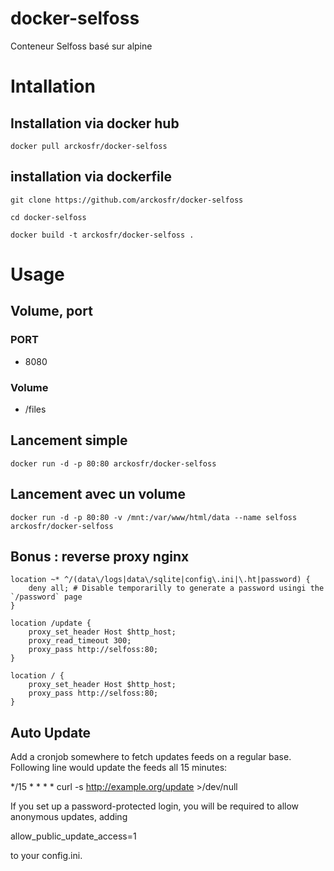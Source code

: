 # docker-selfoss
Conteneur Selfoss basé sur alpine


# Intallation
## Installation via docker hub
``docker pull arckosfr/docker-selfoss``

## installation via dockerfile
``git clone https://github.com/arckosfr/docker-selfoss``

``cd docker-selfoss``

``docker build -t arckosfr/docker-selfoss .``


# Usage
## Volume, port
### PORT
+ 8080

### Volume
+ /files


## Lancement simple
``docker run -d -p 80:80 arckosfr/docker-selfoss``

## Lancement avec un volume
``docker run -d -p 80:80 -v /mnt:/var/www/html/data --name selfoss arckosfr/docker-selfoss``

## Bonus : reverse proxy nginx
```
location ~* ^/(data\/logs|data\/sqlite|config\.ini|\.ht|password) {
    deny all; # Disable temporarilly to generate a password usingi the `/password` page
}

location /update {
    proxy_set_header Host $http_host;
    proxy_read_timeout 300;
    proxy_pass http://selfoss:80;
}

location / {
    proxy_set_header Host $http_host;
    proxy_pass http://selfoss:80;
}
```

## Auto Update

Add a cronjob somewhere to fetch updates feeds on a regular base. Following line would update the feeds all 15 minutes:

*/15 * * * * curl -s http://example.org/update >/dev/null

If you set up a password-protected login, you will be required to allow anonymous updates, adding

allow_public_update_access=1

to your config.ini.
